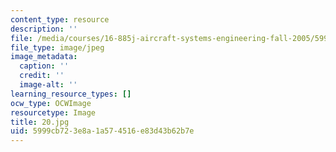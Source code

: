 ```yaml
---
content_type: resource
description: ''
file: /media/courses/16-885j-aircraft-systems-engineering-fall-2005/5999cb723e8a1a574516e83d43b62b7e_20.jpg
file_type: image/jpeg
image_metadata:
  caption: ''
  credit: ''
  image-alt: ''
learning_resource_types: []
ocw_type: OCWImage
resourcetype: Image
title: 20.jpg
uid: 5999cb72-3e8a-1a57-4516-e83d43b62b7e
---
```

